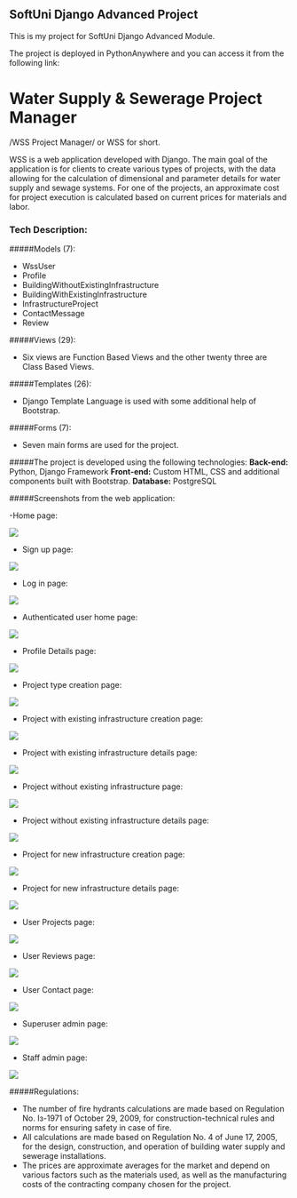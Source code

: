 ## SoftUni Django Advanced Project

This is my project for SoftUni Django Advanced Module.

The project is deployed in PythonAnywhere and you can access it from the following link:


# Water Supply & Sewerage Project Manager
/WSS Project Manager/ or WSS for short.

 WSS is a web application developed with Django. The main goal of the application is for clients to create various types of projects, with the data allowing for the calculation of dimensional and parameter details for water supply and sewage systems. For one of the projects, an approximate cost for project execution is calculated based on current prices for materials and labor.


### Tech Description:

#####Models (7):
- WssUser
- Profile
- BuildingWithoutExistingInfrastructure
- BuildingWithExistingInfrastructure
- InfrastructureProject
- ContactMessage
- Review

#####Views (29):
- Six views are Function Based Views and the other twenty three are Class Based Views.

#####Templates (26):
- Django Template Language is used with some additional help of Bootstrap.

#####Forms (7):
- Seven main forms are used for the project.


#####The project is developed using the following technologies:
**Back-end:** Python, Django Framework
**Front-end:** Custom HTML, CSS and additional components built with Bootstrap.
**Database:** PostgreSQL


#####Screenshots from the web application:

-Home page:

![](https://github.com/SimeonZhelinski/wss_app/blob/main/app_screenshots/index.png)

- Sign up page:

![](https://github.com/SimeonZhelinski/wss_app/blob/main/app_screenshots/sign%20up.png)

- Log in page:

![](https://github.com/SimeonZhelinski/wss_app/blob/main/app_screenshots/log%20in.png)

- Authenticated user home page:

![](https://github.com/SimeonZhelinski/wss_app/blob/main/app_screenshots/user_page.png)

- Profile Details page:

![](https://github.com/SimeonZhelinski/wss_app/blob/main/app_screenshots/profile_details.png)

- Project type creation page:

![](https://github.com/SimeonZhelinski/wss_app/blob/main/app_screenshots/user_page.png)

- Project with existing infrastructure creation page:

![](https://github.com/SimeonZhelinski/wss_app/blob/main/app_screenshots/poject_with_infr.png)

- Project with existing infrastructure details page:

![](https://github.com/SimeonZhelinski/wss_app/blob/main/app_screenshots/poject_with_infr_details.png)

- Project without existing infrastructure page:

![](https://github.com/SimeonZhelinski/wss_app/blob/main/app_screenshots/project_without_inf.png)

- Project without existing infrastructure details page:

![](https://github.com/SimeonZhelinski/wss_app/blob/main/app_screenshots/project_without_inf_details.png)

- Project for new infrastructure creation page:

![](https://github.com/SimeonZhelinski/wss_app/blob/main/app_screenshots/project_infrastr.png)

- Project for new infrastructure details page:

![](https://github.com/SimeonZhelinski/wss_app/blob/main/app_screenshots/project_infrastr_details.png)

- User Projects page:

![](https://github.com/SimeonZhelinski/wss_app/blob/main/app_screenshots/user_projects.png)

- User Reviews page:

![](https://github.com/SimeonZhelinski/wss_app/blob/main/app_screenshots/user_reviews.png)

- User Contact page:

![](https://github.com/SimeonZhelinski/wss_app/blob/main/app_screenshots/profile_contact.png)

- Superuser admin page:

![](https://github.com/SimeonZhelinski/wss_app/blob/main/app_screenshots/super_user_admin.png)

- Staff admin page:

![](https://github.com/SimeonZhelinski/wss_app/blob/main/app_screenshots/staff_admin.png)

#####Regulations:
- The number of fire hydrants calculations are made based on Regulation No. Iз-1971 of October 29, 2009, for construction-technical rules and norms for ensuring safety in case of fire.
- All calculations are made based on Regulation No. 4 of June 17, 2005, for the design, construction, and operation of building water supply and sewerage installations.
- The prices are approximate averages for the market and depend on various factors such as the materials used, as well as the manufacturing costs of the contracting company chosen for the project.
